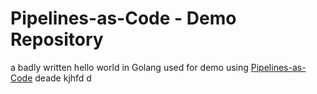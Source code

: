 # Pipelines-as-Code - Demo Repository

a badly written hello world in Golang used for demo using [Pipelines-as-Code](https://pipelinesascode.com)
deade
kjhfd
d
